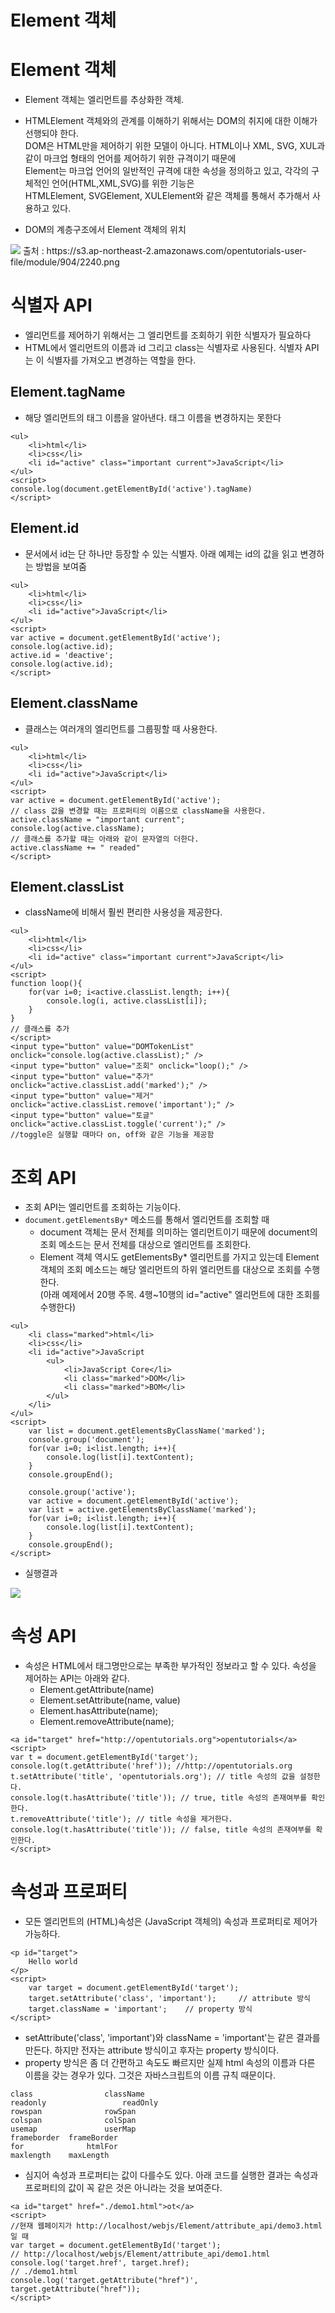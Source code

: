 Element 객체
=============
# Element 객체
* Element 객체는 엘리먼트를 추상화한 객체.
* HTMLElement 객체와의 관계를 이해하기 위해서는 DOM의 취지에 대한 이해가 선행되야 한다.   
DOM은 HTML만을 제어하기 위한 모델이 아니다. HTML이나 XML, SVG, XUL과 같이 마크업 형태의 언어를 제어하기 위한 규격이기 때문에   
Element는 마크업 언어의 일반적인 규격에 대한 속성을 정의하고 있고, 각각의 구체적인 언어(HTML,XML,SVG)를 위한 기능은   
HTMLElement, SVGElement, XULElement와 같은 객체를 통해서 추가해서 사용하고 있다.

* DOM의 계층구조에서 Element 객체의 위치
<img src = https://s3.ap-northeast-2.amazonaws.com/opentutorials-user-file/module/904/2240.png>
출처 : https://s3.ap-northeast-2.amazonaws.com/opentutorials-user-file/module/904/2240.png

# 식별자 API
* 엘리먼트를 제어하기 위해서는 그 엘리먼트를 조회하기 위한 식별자가 필요하다
* HTML에서 엘리먼트의 이름과 id 그리고 class는 식별자로 사용된다. 식별자 API는 이 식별자를 가져오고 변경하는 역할을 한다.

## Element.tagName
* 해당 엘리먼트의 태그 이름을 알아낸다. 태그 이름을 변경하지는 못한다
```
<ul>
    <li>html</li>
    <li>css</li>
    <li id="active" class="important current">JavaScript</li>
</ul>
<script>
console.log(document.getElementById('active').tagName)
</script>
```
## Element.id
* 문서에서 id는 단 하나만 등장할 수 있는 식별자. 아래 예제는 id의 값을 읽고 변경하는 방법을 보여줌
```
<ul>
    <li>html</li>
    <li>css</li>
    <li id="active">JavaScript</li>
</ul>
<script>
var active = document.getElementById('active');
console.log(active.id);
active.id = 'deactive';
console.log(active.id);
</script>
```
## Element.className
* 클래스는 여러개의 엘리먼트를 그룹핑할 때 사용한다.
```
<ul>
    <li>html</li>
    <li>css</li>
    <li id="active">JavaScript</li>
</ul>
<script>
var active = document.getElementById('active');
// class 값을 변경할 때는 프로퍼티의 이름으로 className을 사용한다.
active.className = "important current";
console.log(active.className);
// 클래스를 추가할 때는 아래와 같이 문자열의 더한다.
active.className += " readed"
</script>
```
## Element.classList
* className에 비해서 훨씬 편리한 사용성을 제공한다.
```
<ul>
    <li>html</li>
    <li>css</li>
    <li id="active" class="important current">JavaScript</li>
</ul>
<script>
function loop(){
    for(var i=0; i<active.classList.length; i++){
        console.log(i, active.classList[i]);
    }
}
// 클래스를 추가
</script>
<input type="button" value="DOMTokenList" onclick="console.log(active.classList);" />
<input type="button" value="조회" onclick="loop();" />
<input type="button" value="추가" onclick="active.classList.add('marked');" />
<input type="button" value="제거" onclick="active.classList.remove('important');" />
<input type="button" value="토글" onclick="active.classList.toggle('current');" />
//toggle은 실행할 때마다 on, off와 같은 기능을 제공함
```

# 조회 API
* 조회 API는 엘리먼트를 조회하는 기능이다.
* ```document.getElementsBy*``` 메소드를 통해서 엘리먼트를 조회할 때
  * document 객체는 문서 전체를 의미하는 엘리먼트이기 때문에 document의 조회 메소드는 문서 전체를 대상으로 엘리먼트를 조회한다.
  * Element 객체 역시도 getElementsBy* 엘리먼트를 가지고 있는데 Element 객체의 조회 메소드는 해당 엘리먼트의 하위 엘리먼트를 대상으로 조회를 수행한다.   
    (아래 예제에서 20행 주목. 4행~10행의 id="active" 엘리먼트에 대한 조회를 수행한다)
```
<ul>
    <li class="marked">html</li>
    <li>css</li>
    <li id="active">JavaScript
        <ul>
            <li>JavaScript Core</li>
            <li class="marked">DOM</li>
            <li class="marked">BOM</li>
        </ul>
    </li>
</ul>
<script>
    var list = document.getElementsByClassName('marked');
    console.group('document');
    for(var i=0; i<list.length; i++){
        console.log(list[i].textContent);
    }
    console.groupEnd();
     
    console.group('active');
    var active = document.getElementById('active');     
    var list = active.getElementsByClassName('marked');
    for(var i=0; i<list.length; i++){
        console.log(list[i].textContent);
    }
    console.groupEnd();
</script>
```
* 실행결과
<img src="https://s3.ap-northeast-2.amazonaws.com/opentutorials-user-file/module/904/2241.png">

# 속성 API
* 속성은 HTML에서 태그명만으로는 부족한 부가적인 정보라고 할 수 있다. 속성을 제어하는 API는 아래와 같다.
    * Element.getAttribute(name)
    * Element.setAttribute(name, value)
    * Element.hasAttribute(name);
    * Element.removeAttribute(name);
```
<a id="target" href="http://opentutorials.org">opentutorials</a>
<script>
var t = document.getElementById('target');
console.log(t.getAttribute('href')); //http://opentutorials.org
t.setAttribute('title', 'opentutorials.org'); // title 속성의 값을 설정한다.
console.log(t.hasAttribute('title')); // true, title 속성의 존재여부를 확인한다.
t.removeAttribute('title'); // title 속성을 제거한다.
console.log(t.hasAttribute('title')); // false, title 속성의 존재여부를 확인한다.
</script>
```

# 속성과 프로퍼티
* 모든 엘리먼트의 (HTML)속성은 (JavaScript 객체의) 속성과 프로퍼티로 제어가 가능하다.
```
<p id="target">
    Hello world
</p>
<script>
    var target = document.getElementById('target');
    target.setAttribute('class', 'important');     // attribute 방식
    target.className = 'important';    // property 방식
</script>
```
* setAttribute('class', 'important')와 className = 'important'는 같은 결과를 만든다. 하지만 전자는 attribute 방식이고 후자는 property 방식이다.
* property 방식은 좀 더 간편하고 속도도 빠르지만 실제 html 속성의 이름과 다른 이름을 갖는 경우가 있다. 그것은 자바스크립트의 이름 규칙 때문이다.
```
class	             className
readonly	             readOnly
rowspan	             rowSpan
colspan	             colSpan
usemap	             userMap
frameborder	 frameBorder
for	             htmlFor
maxlength	 maxLength
```
* 심지어 속성과 프로퍼티는 값이 다를수도 있다. 아래 코드를 실행한 결과는 속성과 프로퍼티의 값이 꼭 같은 것은 아니라는 것을 보여준다.
```
<a id="target" href="./demo1.html">ot</a>
<script>
//현재 웹페이지가 http://localhost/webjs/Element/attribute_api/demo3.html 일 때 
var target = document.getElementById('target');
// http://localhost/webjs/Element/attribute_api/demo1.html 
console.log('target.href', target.href);
// ./demo1.html 
console.log('target.getAttribute("href")', target.getAttribute("href"));
</script>
```

